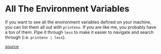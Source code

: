 # All The Environment Variables

If you want to see all the environment variables defined on your machine,
you can list them all out with `printenv`. If you are like me, you probably
have a ton of them. Pipe it through `less` to make it easier to navigate and
search through (i.e. `printenv | less`).

[source](https://github.com/jbranchaud/til/blob/master/unix/all-the-environment-variables.md)
